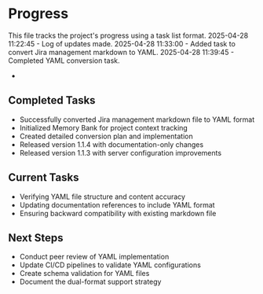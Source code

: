# Progress

This file tracks the project's progress using a task list format.
2025-04-28 11:22:45 - Log of updates made.
2025-04-28 11:33:00 - Added task to convert Jira management markdown to YAML.
2025-04-28 11:39:45 - Completed YAML conversion task.

*

## Completed Tasks

* Successfully converted Jira management markdown file to YAML format
* Initialized Memory Bank for project context tracking
* Created detailed conversion plan and implementation
* Released version 1.1.4 with documentation-only changes
* Released version 1.1.3 with server configuration improvements

## Current Tasks

* Verifying YAML file structure and content accuracy
* Updating documentation references to include YAML format
* Ensuring backward compatibility with existing markdown file

## Next Steps

* Conduct peer review of YAML implementation
* Update CI/CD pipelines to validate YAML configurations
* Create schema validation for YAML files
* Document the dual-format support strategy